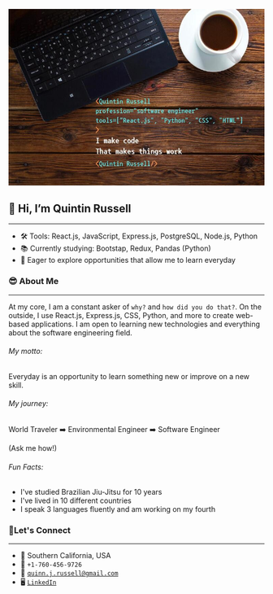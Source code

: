 ![alt text](https://raw.githubusercontent.com/Quintin-Russell/practice/main/oie_KssEwkAANuEw.jpg "Quintin-Russell README Image")


## 👋 Hi, I’m Quintin Russell
------

- :hammer_and_wrench: Tools: React.js, JavaScript, Express.js, PostgreSQL, Node.js, Python 
- :books: Currently studying: Bootstap, Redux, Pandas (Python)
- 🧠 Eager to explore opportunities that allow me to learn everyday

### :sunglasses: About Me
------

At my core, I am a constant asker of `why?` and `how did you do that?`. On the outside, I use React.js, Express.js, CSS, Python, and more to create web-based applications. I am open to learning new technologies and everything about the software engineering field. 

###### My motto:

Everyday is an opportunity to learn something new or improve on a new skill. 

###### My journey:

World Traveler :arrow_right: Environmental Engineer :arrow_right: Software Engineer 

(Ask me how!)

###### Fun Facts:
- I've studied Brazilian Jiu-Jitsu for 10 years
- I've lived in 10 different countries
- I speak 3 languages fluently and am working on my fourth

### :incoming_envelope:Let's Connect
------

- 📍  Southern California, USA
- 📱 `+1-760-456-9726‬`
- 📧 [`quinn.j.russell@gmail.com`](quinn.j.russell@gmail.com)
- 🖥️ [`LinkedIn`](www.linkedin.com/in/qjrussell/)
